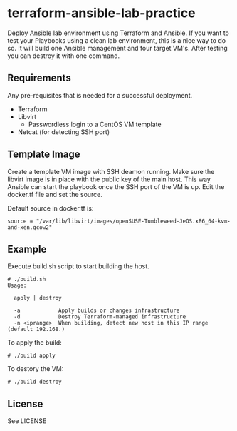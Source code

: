 # terraform-ansible-lab-practice
Deploy Ansible lab environment using Terraform and Ansible. If you want to test your Playbooks using a clean lab environment, this is a nice way to do so. It will build one Ansible management and four target VM's. After testing you can destroy it with one command.

Requirements
------------

Any pre-requisites that is needed for a successful deployment.

 - Terraform
 - Libvirt
   - Passwordless login to a CentOS VM template
 - Netcat (for detecting SSH port)

Template Image
--------------

Create a template VM image with SSH deamon running.
Make sure the libvirt image is in place with the public key of the main host.
This way Ansible can start the playbook once the SSH port of the VM is up.
Edit the docker.tf file and set the source.

Default source in docker.tf is:

    source = "/var/lib/libvirt/images/openSUSE-Tumbleweed-JeOS.x86_64-kvm-and-xen.qcow2"

Example
-------

Execute build.sh script to start building the host.

    # ./build.sh 
    Usage:
    
      apply | destroy
    
      -a            Apply builds or changes infrastructure
      -d            Destroy Terraform-managed infrastructure
      -n <iprange>  When building, detect new host in this IP range (default 192.168.)

To apply the build:

    # ./build apply

To destory the VM:

    # ./build destroy

License
-------

See LICENSE

